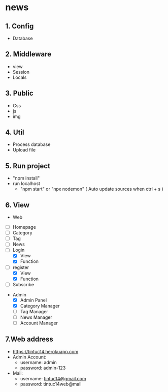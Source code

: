 # news
## 1. Config
 - Database
## 2. Middleware
  - view
  - Session
  - Locals
## 3. Public
  - Css
  - js
  - img
## 4. Util
  - Process database
  - Upload file 
## 5. Run project
  - "npm install"
  - run localhost
    + "npm start" or "npx nodemon" ( Auto update sources when ctrl + s )
## 6. View
  + Web
  - [ ] Homepage
  - [ ] Category
  - [ ] Tag
  - [ ] News
  - [ ] Login
     - [x] View
     - [x] Function
  - [ ] register
     - [x] View
     - [x] Function
  - [ ] Subscribe
  + Admin
    - [x] Admin Panel
    - [x] Category Manager
    - [ ] Tag Manager
    - [ ] News Manager
    - [ ] Account Manager
 ## 7.Web address
 + https://tintuc14.herokuapp.com
 + Admin Account:
     - username: admin
     - password: admin-123
 + Mail:
     - username: tintuc14@gmail.com
     - password: tintuc14web@mail

    
